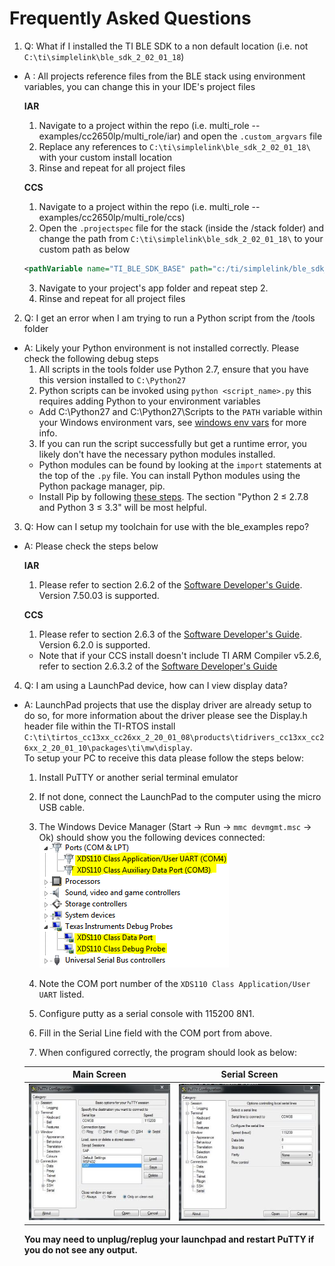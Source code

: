 Frequently Asked Questions
==========================

1. Q: What if I installed the TI BLE SDK to a non default location (i.e. not `C:\ti\simplelink\ble_sdk_2_02_01_18`)
 - A : All projects reference files from the BLE stack using environment variables, you can change this in your IDE's project files

    **IAR**

    1. Navigate to a project within the repo (i.e. multi\_role -- examples/cc2650lp/multi_role/iar) and open the `.custom_argvars` file
    2. Replace any references to `C:\ti\simplelink\ble_sdk_2_02_01_18\` with your custom install location
    3. Rinse and repeat for all project files

    **CCS**

    1. Navigate to a project within the repo (i.e. multi\_role -- examples/cc2650lp/multi_role/ccs)
    2. Open the `.projectspec` file for the stack (inside the /stack folder) and change the path from `C:\ti\simplelink\ble_sdk_2_02_01_18\` to your custom path as below
    ```xml
    <pathVariable name="TI_BLE_SDK_BASE" path="c:/ti/simplelink/ble_sdk_2_02_01_18" scope="project"></pathVariable>
    ```
    3. Navigate to your project's app folder and repeat step 2.
    4. Rinse and repeat for all project files

2. Q: I get an error when I am trying to run a Python script from the /tools folder
 - A: Likely your Python environment is not installed correctly. Please check the following debug steps
    1. All scripts in the tools folder use Python 2.7, ensure that you have this version installed to `C:\Python27`
    2. Python scripts can be invoked using `python <script_name>.py` this requires adding Python to your environment variables
      - Add C:\Python27 and C:\Python27\Scripts to the `PATH` variable within your Windows environment vars, see [windows env vars](https://www.java.com/en/download/help/path.xml) for more info.
    3. If you can run the script successfully but get a runtime error, you likely don't have the necessary python modules installed.
      - Python modules can be found by looking at the `import` statements at the top of the `.py` file. You can install Python modules using the Python package manager, pip.
      - Install Pip by following [these steps](http://stackoverflow.com/questions/4750806/how-do-i-install-pip-on-windows). The section "Python 2 ≤ 2.7.8 and Python 3 ≤ 3.3" will be most helpful.

3. Q: How can I setup my toolchain for use with the ble\_examples repo?
 - A: Please check the steps below

    **IAR**

    1. Please refer to section 2.6.2 of the [Software Developer's Guide](http://ti.com/lit/pdf/swru393). Version 7.50.03 is supported.

    **CCS**

    1. Please refer to section 2.6.3 of the [Software Developer's Guide](http://ti.com/lit/pdf/swru393). Version 6.2.0 is supported.
     - Note that if your CCS install doesn't include TI ARM Compiler v5.2.6, refer to section 2.6.3.2 of the [Software Developer's Guide](http://ti.com/lit/pdf/swru393)

4. Q: I am using a LaunchPad device, how can I view display data?
 - A: LaunchPad projects that use the display driver are already setup to do so, for more information about the driver please see the Display.h header file within the TI-RTOS install `C:\ti\tirtos_cc13xx_cc26xx_2_20_01_08\products\tidrivers_cc13xx_cc26xx_2_20_01_10\packages\ti\mw\display`. <br> To setup your PC to receive this data please follow the steps below:

    1. Install PuTTY or another serial terminal emulator
    2. If not done, connect the LaunchPad to the computer using the micro USB cable.
    3. The Windows Device Manager (Start &rarr; Run &rarr; `mmc devmgmt.msc` &rarr; Ok) should show you the following devices connected:
       ![Device Manager](doc_resources/dev_mgr_xds110.png)

    4. Note the COM port number of the `XDS110 Class Application/User UART` listed.
    5. Configure putty as a serial console with 115200 8N1.
    6. Fill in the Serial Line field with the COM port from above.
    7. When configured correctly, the program should look as below:


    | Main Screen                                      | Serial Screen                                        |
    |:-----------------------------------------------:|:----------------------------------------------------:|
    |  ![Putty Main](doc_resources/putty_main_scrn.png)  |   ![Putty serial](doc_resources/putty_serial_scrn.png) |


    **You may need to unplug/replug your launchpad and restart PuTTY if you do not see any output.**



